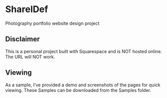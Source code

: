 # SharelDef
Photography portfolio website design project

## Disclaimer

This is a personal project built with Squarespace and is NOT hosted online. The URL will NOT work.


## Viewing 

As a sample, I’ve provided a demo and screenshots of the pages for quick viewing. These Samples can be downloaded from the Samples folder.

